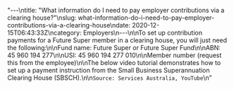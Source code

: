 "---\ntitle: \"What information do I need to pay employer contributions via a clearing house?\"\nslug: what-information-do-i-need-to-pay-employer-contributions-via-a-clearing-house\ndate: 2020-12-15T06:43:33Z\ncategory: Employers\n---\n\nTo set up contribution payments for a Future Super member in a clearing house, you will just need the following:\n\nFund name: Future Super or Future Super Fund\n\nABN: 45 960 194 277\n\nUSI: 45 960 194 277 010\n\nMember number (request this from the employee)\n\nThe below video tutorial demonstrates how to set up a payment instruction from the Small Business Superannuation Clearing House (SBSCH).\n\n`Source: Services Australia, YouTube`\n"